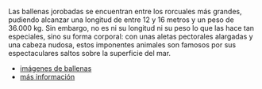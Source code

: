 Las ballenas jorobadas se encuentran entre los rorcuales más grandes, pudiendo alcanzar una longitud de entre 12 y 16 metros y un peso de 36.000 kg. Sin embargo, no es ni su longitud ni su peso lo que las hace tan especiales, sino su forma corporal: con unas aletas pectorales alargadas y una cabeza nudosa, estos imponentes animales son famosos por sus espectaculares saltos sobre la superficie del mar.
* [imágenes de ballenas](https://www.pexels.com/es-es/buscar/whale/)
* [más información](https://blog.rhinoafrica.com/es/2018/07/04/enamorate-de-las-ballenas/)